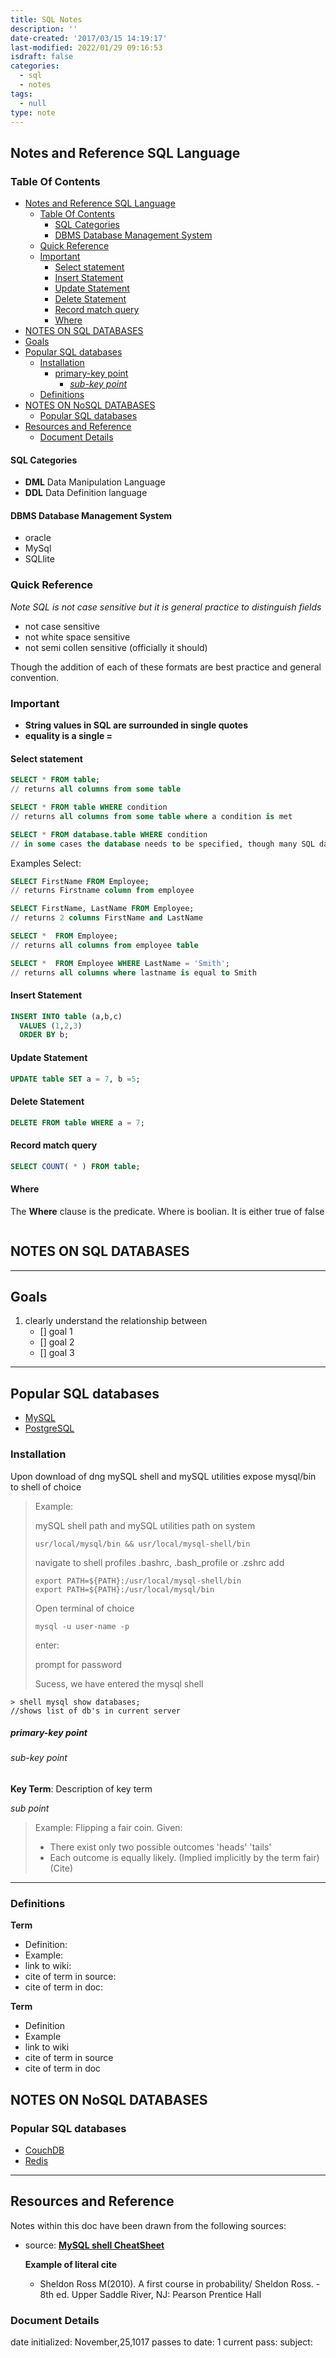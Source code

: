 ```yaml
---
title: SQL Notes
description: ''
date-created: '2017/03/15 14:19:17'
last-modified: 2022/01/29 09:16:53
isdraft: false
categories:
  - sql
  - notes
tags:
  - null
type: note
---
```


## Notes and Reference SQL Language

### Table Of Contents

- [Notes and Reference SQL Language](#notes-and-reference-sql-language)
  - [Table Of Contents](#table-of-contents)
    - [SQL Categories](#sql-categories)
    - [DBMS Database Management System](#dbms-database-management-system)
  - [Quick Reference](#quick-reference)
  - [Important](#important)
    - [Select statement](#select-statement)
    - [Insert Statement](#insert-statement)
    - [Update Statement](#update-statement)
    - [Delete Statement](#delete-statement)
    - [Record match query](#record-match-query)
    - [Where](#where)
- [NOTES ON SQL DATABASES](#notes-on-sql-databases)
- [Goals](#goals)
- [Popular SQL databases](#popular-sql-databases)
  - [Installation](#installation)
    - [primary-key point](#primary-key-point)
      - [_sub-key point_](#sub-key-point)
  - [Definitions](#definitions)
- [NOTES ON NoSQL DATABASES](#notes-on-nosql-databases)
  - [Popular SQL databases](#popular-sql-databases-1)
- [Resources and Reference](#resources-and-reference)
  - [Document Details](#document-details)

#### SQL Categories

- **DML** Data Manipulation Language
- **DDL** Data Definition language

#### DBMS Database Management System

- oracle
- MySql
- SQLlite

### Quick Reference

_Note SQL is not case sensitive but it is general practice to distinguish fields_

- not case sensitive
- not white space sensitive
- not semi collen sensitive (officially it should)

Though the addition of each of these formats are best practice and general convention.

### Important

- **String values in SQL are surrounded in single quotes**
- **equality is a single =**

#### Select statement

```SQL
SELECT * FROM table;
// returns all columns from some table

SELECT * FROM table WHERE condition
// returns all columns from some table where a condition is met

SELECT * FROM database.table WHERE condition
// in some cases the database needs to be specified, though many SQL databases server have default databases that a query will be aplied to
```

Examples Select:

```SQL
SELECT FirstName FROM Employee;
// returns Firstname column from employee

SELECT FirstName, LastName FROM Employee;
// returns 2 columns FirstName and LastName

SELECT *  FROM Employee;
// returns all columns from employee table

SELECT *  FROM Employee WHERE LastName = 'Smith';
// returns all columns where lastname is equal to Smith
```

#### Insert Statement

```SQL
INSERT INTO table (a,b,c)
  VALUES (1,2,3)
  ORDER BY b;
```

#### Update Statement

```SQL
UPDATE table SET a = 7, b =5;
```

#### Delete Statement

```SQL
DELETE FROM table WHERE a = 7;
```

#### Record match query

```SQL
SELECT COUNT( * ) FROM table;
```

#### Where

The **Where** clause is the predicate. Where is boolian. It is either true of false

```SQL

```

## NOTES ON SQL DATABASES

---

## Goals

1. clearly understand the relationship between
   - [] goal 1
   - [] goal 2
   - [] goal 3

---

## Popular SQL databases

- [MySQL](https://www.mysql.com/)
- [PostgreSQL](https://www.postgresql.org/)

### Installation

Upon download of dng mySQL shell and mySQL utilities expose mysql/bin to shell of choice

> Example:
>
> mySQL shell path and mySQL utilities path on system
>
> ```
> usr/local/mysql/bin && usr/local/mysql-shell/bin
> ```
>
> navigate to shell profiles .bashrc, .bash_profile or .zshrc add
>
> ```
> export PATH=${PATH}:/usr/local/mysql-shell/bin
> export PATH=${PATH}:/usr/local/mysql/bin
> ```
>
> Open terminal of choice
>
> ```
> mysql -u user-name -p
> ```
>
> enter:
>
> prompt for password
>
> Sucess, we have entered the mysql shell

```
> shell mysql show databases;
//shows list of db's in current server
```

##### primary-key point

###### _sub-key point_

**Key Term**: Description of key term

_sub point_

> Example: Flipping a fair coin.
> Given:
>
> - There exist only two possible outcomes 'heads' 'tails'
> - Each outcome is equally likely. (Implied implicitly by the term fair)
>   (Cite)

---

### Definitions

**Term**

- Definition:
- Example:
- link to wiki:
- cite of term in source:
- cite of term in doc:

**Term**

- Definition
- Example
- link to wiki
- cite of term in source
- cite of term in doc

## NOTES ON NoSQL DATABASES

### Popular SQL databases

- [CouchDB](https://couchdb.apache.org/)
- [Redis](https://redis.io/)

---

## Resources and Reference

Notes within this doc have been drawn from the following sources:

- source: [**MySQL shell CheatSheet**](https://gist.github.com/hofmannsven/9164408)

  **Example of literal cite**

  - Sheldon Ross M(2010). A first course in probability/ Sheldon Ross. - 8th ed. Upper Saddle River, NJ: Pearson Prentice Hall

### Document Details

date initialized: November,25,1017
passes to date: 1
current pass:
subject:
